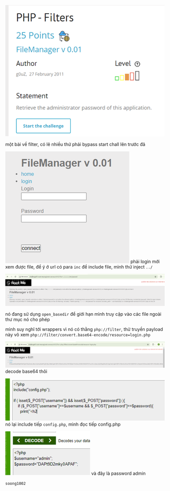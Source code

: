 ![image](../image/31.1.png)

một bài về filter, có lẽ nhiều thứ phải bypass
start chall lên trước đã

![image](../image/31.2.png)
phải login mới xem được file, để ý ở url có para `inc` để include file, mình thử inject `../`

![image](../image/31.3.png)

nó đang sử dụng `open_basedir` để giới hạn mình truy cập vào các file ngoài thư mục nó cho phép

mình suy nghĩ tới wrappers vì nó có thằng `php://filter`, thử truyền payload này vô xem
`php://filter/convert.base64-encode/resource=login.php`

![image](../image/31.4.png)
decode base64 thôi

![image](../image/31.5.png)
nó lại include tiếp `config.php`, mình đọc tiếp config.php

![image](../image/31.6.png)
và đây là password admin

`soong1002`
